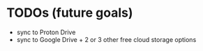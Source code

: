# TODOs (future goals)


- sync to Proton Drive
- sync to Google Drive + 2 or 3 other free cloud storage options 